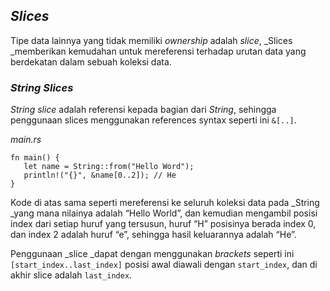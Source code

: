 ## _Slices_

Tipe data lainnya yang tidak memiliki _ownership_ adalah _slice_, _Slices _memberikan kemudahan untuk mereferensi terhadap urutan data yang berdekatan dalam sebuah koleksi data.  


### _String Slices_

_String slice_ adalah referensi kepada bagian dari _String_, sehingga penggunaan slices menggunakan references syntax seperti ini `&[..]`.

_main.rs_

```
fn main() {
   let name = String::from("Hello Word");
   println!("{}", &name[0..2]); // He
}
```

Kode di atas sama seperti mereferensi ke seluruh koleksi data pada _String _yang mana nilainya adalah “Hello World”, dan kemudian mengambil posisi index dari setiap huruf yang tersusun, huruf “H” posisinya berada index 0, dan index 2 adalah huruf “e”, sehingga hasil keluarannya adalah “He”.

Penggunaan _slice _dapat dengan menggunakan _brackets_ seperti ini `[start_index..last_index]` posisi awal diawali dengan `start_index`, dan di akhir slice adalah `last_index`. 

